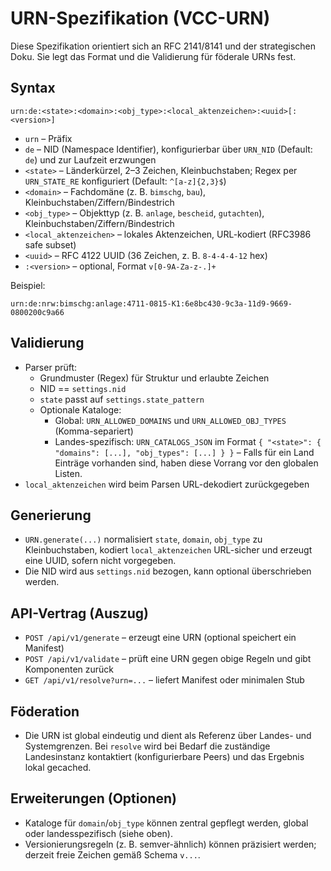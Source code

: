 # URN-Spezifikation (VCC-URN)

Diese Spezifikation orientiert sich an RFC 2141/8141 und der strategischen Doku. Sie legt das Format und die Validierung für föderale URNs fest.

## Syntax

```
urn:de:<state>:<domain>:<obj_type>:<local_aktenzeichen>:<uuid>[:<version>]
```

- `urn` – Präfix
- `de` – NID (Namespace Identifier), konfigurierbar über `URN_NID` (Default: `de`) und zur Laufzeit erzwungen
- `<state>` – Länderkürzel, 2–3 Zeichen, Kleinbuchstaben; Regex per `URN_STATE_RE` konfiguriert (Default: `^[a-z]{2,3}$`)
- `<domain>` – Fachdomäne (z. B. `bimschg`, `bau`), Kleinbuchstaben/Ziffern/Bindestrich
- `<obj_type>` – Objekttyp (z. B. `anlage`, `bescheid`, `gutachten`), Kleinbuchstaben/Ziffern/Bindestrich
- `<local_aktenzeichen>` – lokales Aktenzeichen, URL-kodiert (RFC3986 safe subset)
- `<uuid>` – RFC 4122 UUID (36 Zeichen, z. B. `8-4-4-4-12` hex)
- `:<version>` – optional, Format `v[0-9A-Za-z-.]+`

Beispiel:

```
urn:de:nrw:bimschg:anlage:4711-0815-K1:6e8bc430-9c3a-11d9-9669-0800200c9a66
```

## Validierung

- Parser prüft:
  - Grundmuster (Regex) für Struktur und erlaubte Zeichen
  - NID == `settings.nid`
  - `state` passt auf `settings.state_pattern`
  - Optionale Kataloge:
    - Global: `URN_ALLOWED_DOMAINS` und `URN_ALLOWED_OBJ_TYPES` (Komma-separiert)
    - Landes-spezifisch: `URN_CATALOGS_JSON` im Format `{ "<state>": { "domains": [...], "obj_types": [...] } }`
      – Falls für ein Land Einträge vorhanden sind, haben diese Vorrang vor den globalen Listen.
- `local_aktenzeichen` wird beim Parsen URL-dekodiert zurückgegeben

## Generierung

- `URN.generate(...)` normalisiert `state`, `domain`, `obj_type` zu Kleinbuchstaben, kodiert `local_aktenzeichen` URL-sicher und erzeugt eine UUID, sofern nicht vorgegeben.
- Die NID wird aus `settings.nid` bezogen, kann optional überschrieben werden.

## API-Vertrag (Auszug)

- `POST /api/v1/generate` – erzeugt eine URN (optional speichert ein Manifest)
- `POST /api/v1/validate` – prüft eine URN gegen obige Regeln und gibt Komponenten zurück
- `GET /api/v1/resolve?urn=...` – liefert Manifest oder minimalen Stub

## Föderation

- Die URN ist global eindeutig und dient als Referenz über Landes- und Systemgrenzen. Bei `resolve` wird bei Bedarf die zuständige Landesinstanz kontaktiert (konfigurierbare Peers) und das Ergebnis lokal gecached.

## Erweiterungen (Optionen)

- Kataloge für `domain`/`obj_type` können zentral gepflegt werden, global oder landesspezifisch (siehe oben). 
- Versionierungsregeln (z. B. semver-ähnlich) können präzisiert werden; derzeit freie Zeichen gemäß Schema `v...`.
